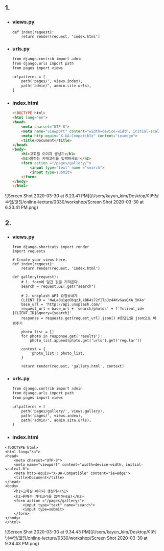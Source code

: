 ## 1.

- ### views.py

  ```
  def index(request):
      return render(request, 'index.html')
  ```

  

- ### urls.py

  ``` html
  from django.contrib import admin
  from django.urls import path
  from pages import views
  
  urlpatterns = [
      path('pages/', views.index),
      path('admin/', admin.site.urls),
  ]
  ```

  

- ### index.html

  ```html
  <!DOCTYPE html>
  <html lang="en">
  <head>
      <meta charset="UTF-8">
      <meta name="viewport" content="width=device-width, initial-scale=1.0">
      <meta http-equiv="X-UA-Compatible" content="ie=edge">
      <title>Document</title>
  </head>
  <body>
      <h1>고화질 이미지 생성기</h1>
      <h2>원하는 카테고리를 입력하세요!</h2>
      <form action ="/pages/gallery/">
          <input type="text" name ="search">
          <input type=submit>
      </form>
  </body>
  </html>
  ```

  

![Screen Shot 2020-03-30 at 6.23.41 PM](/Users/kayun_kim/Desktop/이러닝수업/코딩/online-lecture/0330/workshop/Screen Shot 2020-03-30 at 6.23.41 PM.png)



## 2.

- ### views.py

  ```
  from django.shortcuts import render
  import requests
  
  # Create your views here.
  def index(request):
      return render(request, 'index.html')
  
  def gallery(request):
      # 1. form에 담긴 값을 가져온다.
      search = request.GET.get("search")
  
      # 2. unsplash API 요청보내기
      CLIENT_ID = 'NwLa8u1goObqzJLk8K4s72fITpJz44KvGasQXA_5K4o'
      base_url = 'http://api.unsplash.com/'
      request_url = base_url + 'search/photos' + f'?client_id={CLIENT_ID}&query={search}'
      response = requests.get(request_url).json() #응답값을 json으로 바꿔주기
  
      photo_list = []
      for photo in response.get('results'):
          photo_list.append(photo.get('urls').get('regular'))
  
      context = {
          'photo_list': photo_list,
      }
  
      return render(request, 'gallery.html', context)
  ```

  

- ### urls.py

  ``` html
  from django.contrib import admin
  from django.urls import path
  from pages import views
  
  urlpatterns = [
      path('pages/gallery/', views.gallery),
      path('pages/', views.index),
      path('admin/', admin.site.urls),
  ]
  ```

  

- ### index.html

```
<!DOCTYPE html>
<html lang="ko">
<head>
    <meta charset="UTF-8">
    <meta name="viewport" content="width=device-width, initial-scale=1.0">
    <meta http-equiv="X-UA-Compatible" content="ie=edge">
    <title>Document</title>
</head>
<body>
    <h1>고화질 이미지 생성기</h1>
    <h2>원하는 카테고리를 입력하세요!</h2>
    <form action ="/pages/gallery/">
        <input type="text" name="search">
        <input type=submit>
    </form>
</body>
</html>
```



![Screen Shot 2020-03-30 at 9.34.43 PM](/Users/kayun_kim/Desktop/이러닝수업/코딩/online-lecture/0330/workshop/Screen Shot 2020-03-30 at 9.34.43 PM.png)
